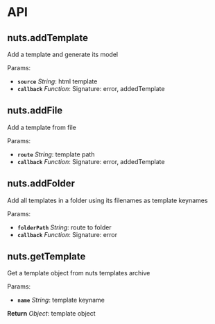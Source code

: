 API
===

nuts.addTemplate
----------------

Add a template and generate its model

Params:

- **`source`** *String*: html template
- **`callback`** *Function*: Signature: error, addedTemplate


nuts.addFile
------------

Add a template from file

Params:

- **`route`** *String*: template path
- **`callback`** *Function*: Signature: error, addedTemplate



nuts.addFolder
--------------

Add all templates in a folder using its filenames as template keynames

Params:

- **`folderPath`** *String*: route to folder
- **`callback`** *Function*: Signature: error



nuts.getTemplate
----------------

Get a template object from nuts templates archive

Params:

- **`name`** *String*: template keyname

**Return** *Object*: template object

